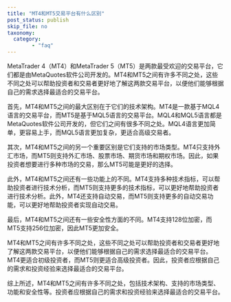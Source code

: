 ```yaml
---
title: "MT4和MT5交易平台有什么区别"
post_status: publish
skip_file: no
taxonomy:
  category:
        - "faq"
---
```


MetaTrader 4（MT4）和MetaTrader 5（MT5）是两款最受欢迎的交易平台，它们都是由MetaQuotes软件公司开发的。MT4和MT5之间有许多不同之处，这些不同之处可以帮助投资者和交易者更好地了解这两款交易平台，以便他们能够根据自己的需求选择最适合的交易平台。

首先，MT4和MT5之间的最大区别在于它们的技术架构。MT4是一款基于MQL4语言的交易平台，而MT5是基于MQL5语言的交易平台。MQL4和MQL5语言都是MetaQuotes软件公司开发的，但它们之间有很多不同之处。MQL4语言更加简单，更容易上手，而MQL5语言更加复杂，更适合高级交易者。

其次，MT4和MT5之间的另一个重要区别是它们支持的市场类型。MT4只支持外汇市场，而MT5则支持外汇市场、股票市场、期货市场和期权市场。因此，如果投资者想要进行多种市场的交易，那么MT5可能是更好的选择。

此外，MT4和MT5之间还有一些功能上的不同。MT4支持多种技术指标，可以帮助投资者进行技术分析，而MT5则支持更多的技术指标，可以更好地帮助投资者进行技术分析。此外，MT4还支持自动交易，而MT5则支持更多的自动交易功能，可以更好地帮助投资者实现自动交易。

最后，MT4和MT5之间还有一些安全性方面的不同。MT4支持128位加密，而MT5支持256位加密，因此MT5更加安全。

MT4和MT5之间有许多不同之处，这些不同之处可以帮助投资者和交易者更好地了解这两款交易平台，以便他们能够根据自己的需求选择最适合的交易平台。MT4更适合初级投资者，而MT5则更适合高级投资者。因此，投资者应根据自己的需求和投资经验来选择最适合的交易平台。

综上所述，MT4和MT5之间有许多不同之处，包括技术架构、支持的市场类型、功能和安全性等。投资者应根据自己的需求和投资经验来选择最适合的交易平台。
